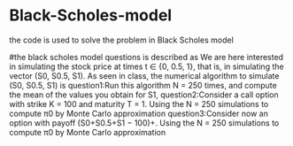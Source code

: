 # Black-Scholes-model
the code is used to solve the problem in Black Scholes model

#the black scholes model questions is described as
We are here interested in simulating the stock price at times t ∈ {0, 0.5, 1}, that is, in simulating the vector (S0, S0.5, S1). As seen in class, the numerical algorithm to simulate (S0, S0.5, S1) is
question1:Run this algorithm N = 250 times, and compute the mean of the values you obtain for S1,
question2:Consider a call option with strike K = 100 and maturity T = 1. Using the N = 250 simulations to compute π0 by Monte Carlo approximation
question3:Consider now an option with payoff (S0+S0.5+S1 − 100)+. Using the N = 250 simulations to compute π0 by Monte Carlo approximation
